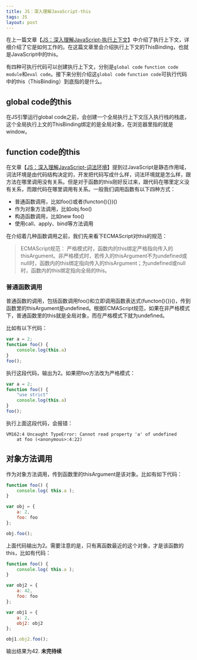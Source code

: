 ```yaml
---
title: JS：深入理解JavaScript-this
tags: JS
layout: post
---
```


在上一篇文章【[JS：深入理解JavaScript-执行上下文](https://limeii.github.io/2019/05/js-execution-context/)】中介绍了执行上下文，详细介绍了它是如何工作的。在这篇文章里会介绍执行上下文的ThisBinding，也就是JavaScript中的this。


有四种可执行代码可以创建执行上下文，分别是```global code``` ```function code``` ```module```和```eval code```。接下来分别介绍这```global code``` ```function code```可执行代码中的this（ThisBinding）到底指的是什么。

## global code的this

在JS引擎运行global code之前，会创建一个全局执行上下文压入执行栈的栈底，这个全局执行上文的ThisBinding绑定的是全局对象，在浏览器里指的就是window。

## function code的this
在文章【[JS：深入理解JavaScript-词法环境](https://limeii.github.io/2019/05/js-lexical-environment/)】提到过JavaScript是静态作用域，词法环境是由代码结构决定的，开发把代码写成什么样，词法环境就是怎么样，跟方法在哪里调用没有关系。但是对于函数的this刚好反过来，跟代码在哪里定义没有关系，而跟代码在哪里调用有关系。一般我们调用函数有以下四种方式：

- 普通函数调用，比如foo()或者(functon(){})()
- 作为对象方法调用，比如obj.foo()
- 构造函数调用，比如new foo()
- 使用call、apply、bind等方法调用

在介绍着几种函数调用之前，我们先来看下ECMAScript对this的规范：

<blockquote>
<p>
ECMAScript规范： 严格模式时，函数内的this绑定严格指向传入的thisArgument。非严格模式时，若传入的thisArgument不为undefined或null时，函数内的this绑定指向传入的thisArgument；为undefined或null时，函数内的this绑定指向全局的this。
</p>
</blockquote>

### 普通函数调用
普通函数的调用，包括函数调用foo()和立即调用函数表达式(functon(){})()，传到函数里的thisArgument是undefined。根据ECMAScript规范，如果在非严格模式下，普通函数里的this就是全局对象，而在严格模式下就为undefined。


比如有以下代码：
```js
var a = 2;
function foo() {
    console.log(this.a)
}
foo();
```
执行这段代码，输出为2。如果把foo方法改为严格模式：

```js
var a = 2;
function foo() {
    "use strict"
    console.log(this.a)
}
foo();
```
执行上面这段代码，会报错：
```
VM162:4 Uncaught TypeError: Cannot read property 'a' of undefined
    at foo (<anonymous>:4:22)
```

## 对象方法调用
作为对象方法调用，传到函数里的thisArgument是该对象。比如有如下代码：
```js
function foo() {
	console.log( this.a );
}

var obj = {
	a: 2,
	foo: foo
};

obj.foo();
```
上面代码输出为2。需要注意的是，只有离函数最近的这个对象，才是该函数的this，比如有代码：

```js
function foo() {
	console.log( this.a );
}

var obj2 = {
	a: 42,
	foo: foo
};

var obj1 = {
	a: 2,
	obj2: obj2
};

obj1.obj2.foo();
```
输出结果为42.
**未完待续**